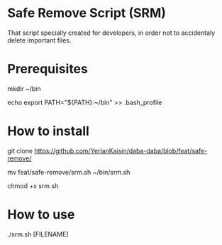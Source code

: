 # Safe Remove Script (SRM)
That script specially created for developers, in order not to accidentaly delete important files.

# Prerequisites

mkdir ~/bin

echo export PATH="${PATH}:~/bin" >> .bash_profile

# How to install

git clone https://github.com/YerlanKaisin/daba-daba/blob/feat/safe-remove/

mv feat/safe-remove/srm.sh ~/bin/srm.sh

chmod +x srm.sh

# How to use

./srm.sh [FILENAME]

